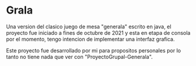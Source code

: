 # Grala
Una version del clasico juego de mesa "generala" escrito en java, el proyecto fue iniciado a fines de octubre de 2021 y esta en etapa de consola por el momento, tengo intencion de implementar una interfaz grafica.

Este proyecto fue desarrollado por mi para propositos personales por lo tanto no tiene nada que ver con "ProyectoGrupal-Generala".
